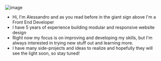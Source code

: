![image](https://user-images.githubusercontent.com/29387855/169050056-2116b010-f799-44bb-a839-abc41e1a2f05.png)

- Hi, I'm Alessandro and as you read before in the giant sign above I'm a Front End Developer
- I have 5 years of experience building modular and responsive website design
- Right now my focus is on improving and developing my skills, but I'm always interested in trying new stuff out and learning more. <br />
- I have many side-projects and ideas to realize and hopefully they will see the light soon, so stay tuned! <br />
